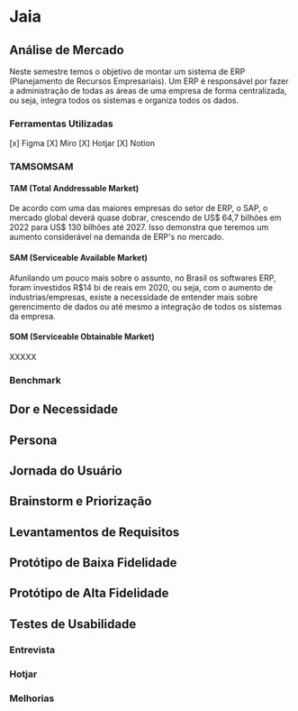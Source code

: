 # Jaia


## Análise de Mercado

Neste semestre temos o objetivo de montar um sistema de ERP (Planejamento de Recursos Empresariais). Um ERP é responsável por fazer a administração de todas as áreas de uma empresa de forma centralizada, ou seja, integra todos os sistemas e organiza todos os dados.

### Ferramentas Utilizadas
[x] Figma
[X] Miro
[X] Hotjar
[X] Notion


### TAMSOMSAM

#### TAM (Total Anddressable Market)
De acordo com uma das maiores empresas do setor de ERP, o SAP, o mercado global deverá quase dobrar, crescendo de US$ 64,7 bilhões em 2022 para US$ 130 bilhões até 2027. Isso demonstra que teremos um aumento considerável na demanda de ERP's no mercado.

#### SAM (Serviceable Available Market)
Afunilando um pouco mais sobre o assunto, no Brasil os softwares ERP, foram investidos R$14 bi de reais em 2020, ou seja, com o aumento de industrias/empresas, existe a necessidade de entender mais sobre gerencimento de dados ou até mesmo a integração de todos os sistemas da empresa.

#### SOM (Serviceable Obtainable Market)
XXXXX

### Benchmark

## Dor e Necessidade

## Persona

## Jornada do Usuário

## Brainstorm e Priorização

## Levantamentos de Requisitos

## Protótipo de Baixa Fidelidade

## Protótipo de Alta Fidelidade

## Testes de Usabilidade

### Entrevista

### Hotjar

### Melhorias
